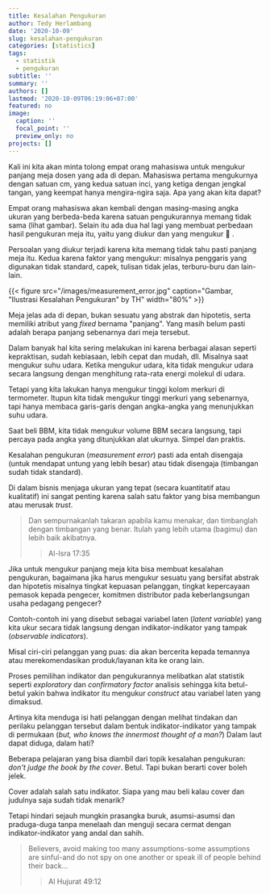 ```yaml
---
title: Kesalahan Pengukuran
author: Tedy Herlambang
date: '2020-10-09'
slug: kesalahan-pengukuran
categories: [statistics]
tags:
  - statistik
  - pengukuran
subtitle: ''
summary: ''
authors: []
lastmod: '2020-10-09T06:19:06+07:00'
featured: no
image:
  caption: ''
  focal_point: ''
  preview_only: no
projects: []
---
```

Kali ini kita akan minta tolong empat orang mahasiswa untuk mengukur panjang meja dosen yang ada di depan. Mahasiswa pertama mengukurnya dengan satuan cm, yang kedua satuan inci, yang ketiga dengan jengkal tangan, yang keempat hanya mengira-ngira saja. Apa yang akan kita dapat?

Empat orang mahasiswa akan kembali dengan masing-masing angka ukuran yang berbeda-beda karena satuan pengukurannya memang tidak sama (lihat gambar). Selain itu ada dua hal lagi yang membuat perbedaan hasil pengukuran meja itu, yaitu yang diukur dan yang mengukur :triangular_ruler: . 

Persoalan yang diukur terjadi karena kita memang tidak tahu pasti panjang meja itu. Kedua karena faktor yang mengukur: misalnya penggaris yang digunakan tidak standard, capek, tulisan tidak jelas, terburu-buru dan lain-lain.

{{< figure src="/images/measurement_error.jpg" caption="Gambar, \"Ilustrasi Kesalahan Pengukuran\" by TH" width="80%" >}}

Meja jelas ada di depan, bukan sesuatu yang abstrak dan hipotetis, serta memiliki atribut yang _fixed_ bernama "panjang". Yang masih belum pasti adalah berapa panjang sebenarnya dari meja tersebut.

Dalam banyak hal kita sering melakukan ini karena berbagai alasan seperti kepraktisan, sudah kebiasaan, lebih cepat dan mudah, dll. Misalnya saat mengukur suhu udara. Ketika mengukur udara, kita tidak mengukur udara secara langsung dengan menghitung rata-rata energi molekul di udara. 

Tetapi yang kita lakukan hanya mengukur tinggi kolom merkuri di termometer. Itupun kita tidak mengukur tinggi merkuri yang sebenarnya, tapi hanya membaca garis-garis dengan angka-angka yang menunjukkan suhu udara.

Saat beli BBM, kita tidak mengukur volume BBM secara langsung, tapi percaya pada angka yang ditunjukkan alat ukurnya. Simpel dan praktis.  

Kesalahan pengukuran (*measurement error*) pasti ada entah disengaja (untuk mendapat untung yang lebih besar) atau tidak disengaja (timbangan sudah tidak standard). 

Di dalam bisnis menjaga ukuran yang tepat (secara kuantitatif atau kualitatif) ini sangat penting karena salah satu faktor yang bisa membangun atau merusak *trust*.

> Dan sempurnakanlah takaran apabila kamu menakar, dan timbanglah dengan timbangan yang benar. Itulah yang lebih utama (bagimu) dan lebih baik akibatnya.
>
>> Al-Isra 17:35

Jika untuk mengukur panjang meja kita bisa membuat kesalahan pengukuran, bagaimana jika harus mengukur sesuatu yang bersifat abstrak dan hipotetis misalnya tingkat kepuasan pelanggan, tingkat kepercayaan pemasok kepada pengecer, komitmen distributor pada keberlangsungan usaha pedagang pengecer? 

Contoh-contoh ini yang disebut sebagai variabel laten (*latent variable*) yang kita ukur secara tidak langsung dengan indikator-indikator yang tampak (*observable indicators*).

Misal ciri-ciri pelanggan yang puas: dia akan bercerita kepada temannya atau merekomendasikan produk/layanan kita ke orang lain. 

Proses pemilihan indikator dan pengukurannya melibatkan alat statistik seperti _exploratory_ dan _confirmatory factor_ analisis sehingga kita betul-betul yakin bahwa indikator itu mengukur *construct* atau variabel laten yang dimaksud. 

Artinya kita menduga isi hati pelanggan dengan melihat tindakan dan perilaku pelanggan tersebut dalam bentuk indikator-indikator yang tampak di permukaan (*but, who knows the innermost thought of a man?*) Dalam laut dapat diduga, dalam hati?

Beberapa pelajaran yang bisa diambil dari topik kesalahan pengukuran: *don't judge the book by the cover*. Betul. Tapi bukan berarti cover boleh jelek. 

Cover adalah salah satu indikator. Siapa yang mau beli kalau cover dan judulnya saja sudah tidak menarik? 

Tetapi hindari sejauh mungkin prasangka buruk, asumsi-asumsi dan praduga-duga tanpa menelaah dan menguji secara cermat dengan indikator-indikator yang andal dan sahih.

> Believers, avoid making too many assumptions-some assumptions are sinful-and do not spy on one another or speak ill of people behind their back...
>
>> Al Hujurat 49:12
